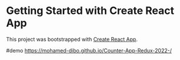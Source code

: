 # Getting Started with Create React App

This project was bootstrapped with [Create React App](https://github.com/facebook/create-react-app).

#demo 
https://mohamed-dibo.github.io/Counter-App-Redux-2022-/
